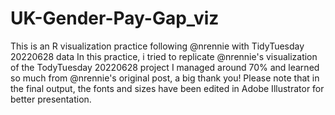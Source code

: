 # UK-Gender-Pay-Gap_viz
This is an R visualization practice following @nrennie with TidyTuesday 20220628 data
In this practice, i tried to replicate @nrennie's visualization of the TodyTuesday 20220628 project
I managed around 70% and learned so much from @nrennie's original post, a big thank you!
Please note that in the final output, the fonts and sizes have been edited in Adobe Illustrator for better presentation.
